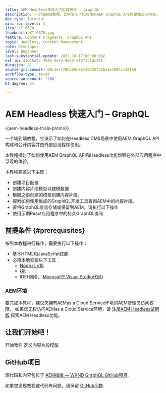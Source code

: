 ```yaml
---
title: AEM Headless快速入门实践教程 — GraphQL
description: 一个端到端教程，其中演示了如何使用AEM GraphQL API构建和公开内容。
doc-type: Tutorial
mini-toc-levels: 1
jira: KT-6678
thumbnail: KT-6678.jpg
feature: Content Fragments, GraphQL API
topic: Headless, Content Management
role: Developer
level: Beginner
last-substantial-update: 2022-10-17T00:00:00Z
exl-id: 41e15a2c-758b-4e7d-9d23-ef671c1dc155
duration: 81
source-git-commit: 90c3ef479b289c9b319735fd28a1e39875c421a9
workflow-type: tm+mt
source-wordcount: '266'
ht-degree: 3%

---
```


# AEM Headless 快速入门 – GraphQL

{{aem-headless-trials-promo}}

一个端到端教程，它演示了如何在Headless CMS场景中使用AEM GraphQL API构建和公开内容并由外部应用程序使用。

本教程探讨了如何使用AEM GraphQL API和Headless功能增强在外部应用程序中浮现的体验。

本教程涵盖以下主题：

* 创建项目配置
* 创建内容片段模型以建模数据
* 根据之前创建的模型创建内容片段。
* 探索如何使用集成的GraphiQL开发工具查询AEM中的内容片段。
* 要将GraphQL查询存储或保留到AEM，请执行以下操作
* 使用示例React应用程序中的持久GraphQL查询

## 前提条件 {#prerequisites}

按照本教程进行操作，需要执行以下操作：

* 基本HTML和JavaScript技能
* 必须本地安装以下工具：
   * [Node.js v18](https://nodejs.org/)
   * [Git](https://git-scm.com/)
   * IDE(例如， [Microsoft® Visual Studio代码](https://code.visualstudio.com/))

### AEM环境

要完成本教程，建议您拥有AEMas a Cloud Service环境的AEM管理员访问权限。 如果您无权访问AEMas a Cloud Service环境，请 [注册AEM Headless试用版](https://commerce.adobe.com/business-trial/sign-up?items%5B0%5D%5Bid%5D=649A1AF5CBC5467A25E84F2561274821&amp;cli=headless_exl_banner_campaign&amp;co=US&amp;lang=en) 探索AEM Headless功能。

## 让我们开始吧！

开始教程 [定义内容片段模型](content-fragment-models.md).

## GitHub项目

源代码和内容包位于 [AEM指南 — WKND GraphQL GitHub项目](https://github.com/adobe/aem-guides-wknd-graphql).

如果您发现教程或代码有问题，请保留 [GitHub问题](https://github.com/adobe/aem-guides-wknd-graphql/issues).
